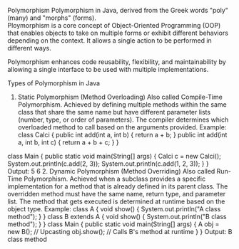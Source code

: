 Polymorphism
Polymorphism in Java, derived from the Greek words "poly" (many) and "morphs" (forms).        
Ploymorphism is a core concept of Object-Oriented Programming (OOP) that enables objects to take on multiple forms or exhibit different behaviors depending on the context. It allows a single action to be performed in different ways.

Polymorphism enhances code reusability, flexibility, and maintainability by allowing a single interface to be used with multiple implementations.

Types of Polymorphism in Java
1.  Static Polymorphism (Method Overloading)
Also called Compile-Time Polymorphism.
Achieved by defining multiple methods within the same class that share the same name but have different parameter lists (number, type, or order of parameters).
The compiler determines which overloaded method to call based on the arguments provided.
Example:
class Calci {
    public int add(int a, int b) {
        return a + b;
    }
    public int add(int a, int b, int c) {
        return a + b + c;
    }
}

class Main {
    public static void main(String[] args) {
        Calci c = new Calci();
        System.out.println(c.add(2, 3));
        System.out.println(c.add(1, 2, 3));
    }
}
Output:
5
6
2. Dynamic Polymorphism (Method Overriding)
Also called Run-Time Polymorphism.
Achieved when a subclass provides a specific implementation for a method that is already defined in its parent class.
The overridden method must have the same name, return type, and parameter list.
The method that gets executed is determined at runtime based on the object type.
Example:
class A {
    void show() {
        System.out.println("A class method");
    }
}
class B extends A {
    void show() {
        System.out.println("B class method");
    }
}
class Main {
    public static void main(String[] args) {
        A obj = new B();  // Upcasting
        obj.show();       // Calls B's method at runtime
    }
}
Output:
B class method
